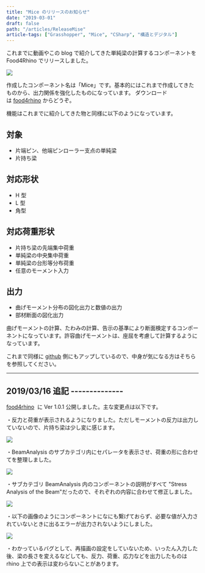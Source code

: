 ```yaml
---
title: "Mice のリリースのお知らせ"
date: "2019-03-01"
draft: false
path: "/articles/ReleaseMise"
article-tags: ["Grasshopper", "Mice", "CSharp", "構造とデジタル"]
---
```


これまでに動画やこの blog で紹介してきた単純梁の計算するコンポーネントを Food4Rhino でリリースしました。

[![](https://1.bp.blogspot.com/-gIj-CYFqAFQ/XHkidPNLynI/AAAAAAAABl4/3coBfhoozEIzElqdYOp6q8WZd7UVJ_j-QCLcBGAs/s200/Icon.png)](https://1.bp.blogspot.com/-gIj-CYFqAFQ/XHkidPNLynI/AAAAAAAABl4/3coBfhoozEIzElqdYOp6q8WZd7UVJ_j-QCLcBGAs/s1600/Icon.png)

作成したコンポーネント名は「Mice」です。基本的にはこれまで作成してきたものから、出力関係を強化したものになっています。
ダウンロードは [food4rhino](https://www.food4rhino.com/app/mice) からどうぞ。

機能はこれまでに紹介してきた物と同様に以下のようになっています。

## 対象

- 片端ピン、他端ピンローラー支点の単純梁
- 片持ち梁

## 対応形状

- H 型
- L 型
- 角型

## 対応荷重形状

- 片持ち梁の先端集中荷重
- 単純梁の中央集中荷重
- 単純梁の台形等分布荷重
- 任意のモーメント入力

## 出力

- 曲げモーメント分布の図化出力と数値の出力
- 部材断面の図化出力

曲げモーメントの計算、たわみの計算、告示の基準により断面検定するコンポーネントになっています。許容曲げモーメントは、座屈を考慮して計算するようになっています。

これまで同様に [github](https://github.com/hrntsm/mice) 側にもアップしているので、中身が気になる方はそちらを参照してください。

---

## 2019/03/16 追記 --------------

[food4rhino](https://www.food4rhino.com/app/mice)  に Ver 1.0.1 公開しました。主な変更点は以下です。

・反力と荷重が表示されるようになりました。ただしモーメントの反力は出力していないので、片持ち梁は少し変に感じます。

[![](https://1.bp.blogspot.com/-XkuLlhrQQrE/XIz-0KC56BI/AAAAAAAABnU/upmSY0U1inIcezl7bNErXSVFh9jmS5V3QCLcBGAs/s320/%25E3%2582%25AD%25E3%2583%25A3%25E3%2583%2597%25E3%2583%2581%25E3%2583%25A3.PNG)](https://1.bp.blogspot.com/-XkuLlhrQQrE/XIz-0KC56BI/AAAAAAAABnU/upmSY0U1inIcezl7bNErXSVFh9jmS5V3QCLcBGAs/s1600/%25E3%2582%25AD%25E3%2583%25A3%25E3%2583%2597%25E3%2583%2581%25E3%2583%25A3.PNG)

・BeamAnalysis のサブカテゴリ内にセパレータを表示させ、荷重の形に合わせてを整理しました。

[![](https://1.bp.blogspot.com/-whMUgDnMlIE/XIzvEwk8R_I/AAAAAAAABmk/VMn7-hmvZO8R4Ydy9M1cwNVYbKGe3E4YgCLcBGAs/s1600/%25E3%2582%25AD%25E3%2583%25A3%25E3%2583%2597%25E3%2583%2581%25E3%2583%25A3.PNG)](https://1.bp.blogspot.com/-whMUgDnMlIE/XIzvEwk8R_I/AAAAAAAABmk/VMn7-hmvZO8R4Ydy9M1cwNVYbKGe3E4YgCLcBGAs/s1600/%25E3%2582%25AD%25E3%2583%25A3%25E3%2583%2597%25E3%2583%2581%25E3%2583%25A3.PNG)

・サブカテゴリ BeamAnalysis 内のコンポーネントの説明がすべて "Stress Analysis of the Beam"だったので、それぞれの内容に合わせて修正しました。

[![](https://4.bp.blogspot.com/-7S49Hyeu6eU/XIz-m1M92dI/AAAAAAAABnQ/3kainY9zZ3EtxD2HBSIMyUcRRr9bZiXsACLcBGAs/s320/%25E3%2582%25AD%25E3%2583%25A3%25E3%2583%2597%25E3%2583%2581%25E3%2583%25A3.PNG)](https://4.bp.blogspot.com/-7S49Hyeu6eU/XIz-m1M92dI/AAAAAAAABnQ/3kainY9zZ3EtxD2HBSIMyUcRRr9bZiXsACLcBGAs/s1600/%25E3%2582%25AD%25E3%2583%25A3%25E3%2583%2597%25E3%2583%2581%25E3%2583%25A3.PNG)

・以下の画像のようにコンポーネントになにも繋げておらず、必要な値が入力されていないときに出るエラーが出力されないようにしました。

[![](https://3.bp.blogspot.com/-rtbXRQKqTQc/XIzv_n2go6I/AAAAAAAABmw/AsXeyDCinWc-_-ELKW1lZ9O95j5TeFF7ACLcBGAs/s320/%25E3%2582%25AD%25E3%2583%25A3%25E3%2583%2597%25E3%2583%2581%25E3%2583%25A3.PNG)](https://3.bp.blogspot.com/-rtbXRQKqTQc/XIzv_n2go6I/AAAAAAAABmw/AsXeyDCinWc-_-ELKW1lZ9O95j5TeFF7ACLcBGAs/s1600/%25E3%2582%25AD%25E3%2583%25A3%25E3%2583%2597%25E3%2583%2581%25E3%2583%25A3.PNG)

・わかっているバグとして、再描画の設定をしていないため、いったん入力した後、梁の長さを変えるなどしても、反力、荷重、応力などを出力したものは rhino 上での表示は変わらないことがあります。
